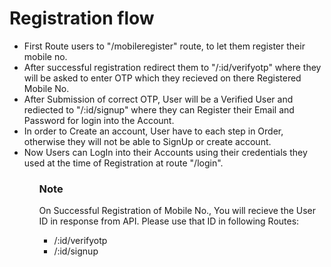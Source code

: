 <h1>Registration flow</h1>
<ul>
<li>
First Route users to "/mobileregister" route, to let them register their mobile no.
</li>
<li>
After successful registration redirect them to "/:id/verifyotp" where they will be asked to enter OTP  which they recieved
 on there Registered Mobile No.
</li>
<li>
After Submission of correct OTP, User will be a Verified User and rediected to "/:id/signup" where they can Register their Email
and Password for login into the Account.
</li>
<li>
In order to Create an account, User have to each step in Order, otherwise they will not be able to SignUp or create account.
</li>
<li>Now Users can LogIn into their Accounts using their credentials they used at the time of Registration at route "/login".
<ul>

<h3>Note</h3>
On Successful Registration of Mobile No., You will recieve the User ID in response from API. Please use that ID in following 
Routes:
<ul>
<li> /:id/verifyotp</li>
<li> /:id/signup</li>
</ul>
